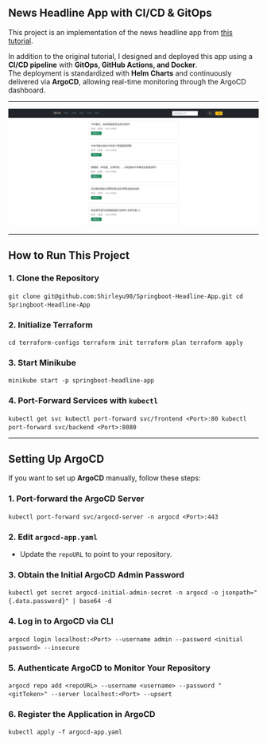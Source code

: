 ## News Headline App with CI/CD & GitOps

This project is an implementation of the news headline app from [this tutorial](https://www.bilibili.com/video/BV1AP411s7D7/?p=29&vd_source=4b6f260d8f4a2ff2fa4c78872b019102).

In addition to the original tutorial, I designed and deployed this app using a **CI/CD pipeline** with **GitOps, GitHub Actions, and Docker**.  
The deployment is standardized with **Helm Charts** and continuously delivered via **ArgoCD**, allowing real-time monitoring through the ArgoCD dashboard.

---

![example](example.png)


---

## How to Run This Project

### 1. Clone the Repository

`git clone git@github.com:Shirleyu98/Springboot-Headline-App.git cd Springboot-Headline-App`

### 2. Initialize Terraform

`cd terraform-configs terraform init terraform plan terraform apply`

### 3. Start Minikube

`minikube start -p springboot-headline-app`

### 4. Port-Forward Services with `kubectl`

`kubectl get svc kubectl port-forward svc/frontend <Port>:80 kubectl port-forward svc/backend <Port>:8080`

---

## Setting Up ArgoCD

If you want to set up **ArgoCD** manually, follow these steps:

### 1. Port-forward the ArgoCD Server

`kubectl port-forward svc/argocd-server -n argocd <Port>:443`

### 2. Edit `argocd-app.yaml`

- Update the `repoURL` to point to your repository.

### 3. Obtain the Initial ArgoCD Admin Password

`kubectl get secret argocd-initial-admin-secret -n argocd -o jsonpath="{.data.password}" | base64 -d`

### 4. Log in to ArgoCD via CLI

`argocd login localhost:<Port> --username admin --password <initial password> --insecure`

### 5. Authenticate ArgoCD to Monitor Your Repository


`argocd repo add <repoURL> --username <username> --password "<gitToken>" --server localhost:<Port> --upsert`

### 6. Register the Application in ArgoCD

`kubectl apply -f argocd-app.yaml`
